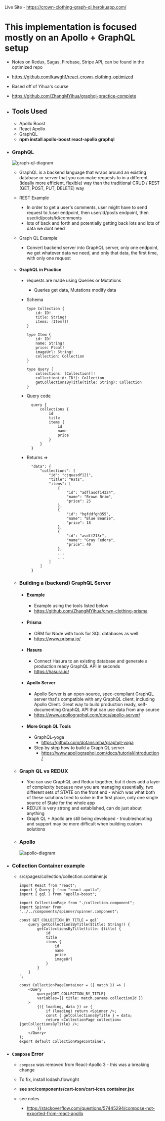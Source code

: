 Live Site - https://crown-clothing-graph-ql.herokuapp.com/

# This implementation is focused mostly on an Apollo + GraphQL setup

-   Notes on Redux, Sagas, Firebase, Stripe API, can be found in the optimized repo
-   https://github.com/kawgh1/react-crown-clothing-optimized

-   Based off of Yihua's course
-   https://github.com/ZhangMYihua/graphql-practice-complete

-   ## Tools Used

    -   Apollo Boost
    -   React Apollo
    -   GraphQL
    -   **npm install apollo-boost react-apollo graphql**

-   ### GraphQL

    ![graph-ql-diagram](https://raw.githubusercontent.com/kawgh1/crown-clothing-graph-ql/master/diagrams/graphql-diagram.png)

    -   GraphQL is a backend language that wraps around an existing database or server that you can make requests to in a different (ideally more efficient, flexible) way than the traditional CRUD / REST (GET, POST, PUT, DELETE) way
    -   REST Example
        -   In order to get a user's comments, user might have to send request to /user endpoint, then user/id/posts endpoint, then user/id/posts/id/comments
        -   lots of back and forth and potentially getting back lots and lots of data we dont need
    -   Graph QL Example

        -   Convert backend server into GraphQL server, only one endpoint, we get whatever data we need, and only that data, the first time, with only one request

    -   #### GraphQL in Practice

        -   requests are made using Queries or Mutations
            -   Queries get data, Mutations modify data
        -   Schema

                type Collection {
                    id: ID!
                    title: String!
                    items: [Item!]!
                }

                type Item {
                    id: ID!
                    name: String!
                    price: Float!
                    imageUrl: String!
                    collection: Collection
                }

                type Query {
                    collections: [Collection!]!
                    collection(id: ID!): Collection
                    getCollectionsByTitle(title: String): Collection
                }

        -   Query code

                  query {
                      collections {
                          id
                          title
                          items {
                              id
                              name
                              price
                          }
                      }
                  }

        -   Returns =>

                  "data": {
                      "collections": [
                          "id": "cjquasdf121",
                          "title": "Hats",
                          "items": [
                              {
                                  "id": "adflasdf14324",
                                  "name": "Brown Brim",
                                  "price": 25
                              },
                              {
                                  "id": "hgfddfgh355",
                                  "name": "Blue Beanie",
                                  "price": 18
                              },
                              {
                                  "id": "asdff213r",
                                  "name": "Gray Fedora",
                                  "price": 40
                              },
                              ...
                              ...
                          ]
                      ]
                  }

    -   ### Building a (backend) GraphQL Server

        -   #### Example
            -   Example using the tools listed below
            -   https://github.com/ZhangMYihua/crwn-clothing-prisma
        -   #### Prisma
            -   ORM for Node with tools for SQL databases as well
            -   https://www.prisma.io/
        -   #### Hasura
            -   Connect Hasura to an existing database and generate a production ready GraphQL API in seconds
            -   https://hasura.io/
        -   #### Apollo Server

            -   Apollo Server is an open-source, spec-compliant GraphQL server that's compatible with any GraphQL client, including Apollo Client. Great way to build production ready, self-documenting GraphQL API that can use data from any source
            -   https://www.apollographql.com/docs/apollo-server/

        -   #### More Graph QL Tools
            -   GraphQL-yoga
                -   https://github.com/dotansimha/graphql-yoga
            -   Step by step how to build a Graph QL server
                -   https://www.apollographql.com/docs/tutorial/introduction/

    -   ### Graph QL vs REDUX

        -   You can use GraphQL and Redux together, but it does add a layer of complexity because now you are managing essentially, two different sets of STATE on the front end - which was what both of these solutions tried to solve in the first place, only one single source of State for the whole app
        -   REDUX is very strong and established, can do just about anything
        -   Graph QL + Apollo are still being developed - troubleshooting and support may be more difficult when building custom solutions

    -   ### Apollo
        ![apollo-diagram](https://raw.githubusercontent.com/kawgh1/crown-clothing-graph-ql/master/diagrams/apollo-diagram.png)

-   ### Collection Container example

    -   src/pages/collection/collection.container.js

            import React from "react";
            import { Query } from "react-apollo";
            import { gql } from "apollo-boost";

            import CollectionPage from "./collection.component";
            import Spinner from "../../components/spinner/spinner.component";

            const GET_COLLECTION_BY_TITLE = gql`
                query getCollectionsByTitle($title: String!) {
                    getCollectionsByTitle(title: $title) {
                        id
                        title
                        items {
                            id
                            name
                            price
                            imageUrl
                        }
                    }
                }
            `;

            const CollectionPageContainer = ({ match }) => (
                <Query
                    query={GET_COLLECTION_BY_TITLE}
                    variables={{ title: match.params.collectionId }}
                >
                    {({ loading, data }) => {
                        if (loading) return <Spinner />;
                        const { getCollectionsByTitle } = data;
                        return <CollectionPage collection={getCollectionsByTitle} />;
                    }}
                </Query>
            );
            export default CollectionPageContainer;

-   ### `Compose` Error

    -   `compose` was removed from React-Apollo 3 - this was a breaking change

    -   To fix, install lodash.flowright
    -   **see src/components/cart-icon/cart-icon.container.jsx**
    -   see notes
        -   https://stackoverflow.com/questions/57445294/compose-not-exported-from-react-apollo
